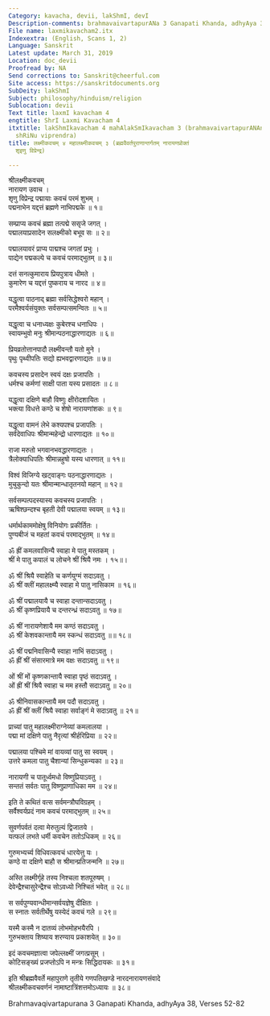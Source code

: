 ```yaml
---
Category: kavacha, devii, lakShmI, devI
Description-comments: brahmavaivartapurANa 3 Ganapati Khanda, adhyAya 38, verses 52-82
File name: laxmikavacham2.itx
Indexextra: (English, Scans 1, 2)
Language: Sanskrit
Latest update: March 31, 2019
Location: doc_devii
Proofread by: NA
Send corrections to: Sanskrit@cheerful.com
Site access: https://sanskritdocuments.org
SubDeity: lakShmI
Subject: philosophy/hinduism/religion
Sublocation: devii
Text title: laxmI kavacham 4
engtitle: ShrI Laxmi Kavacham 4
itxtitle: lakShmIkavacham 4 mahAlakSmIkavacham 3 (brahmavaivartapurANAntargatam nArAyaNaproktaM
  shRiNu viprendra)
title: लक्ष्मीकवचम् ४ महालक्ष्मीकवचम् ३ (ब्रह्मवैवर्तपुराणान्तर्गतम् नारायणप्रोक्तं
  शृइणु विप्रेन्द्र)

---
```

  
 श्रीलक्ष्मीकवचम्   
नारायण उवाच ।  
शृणु विप्रेन्द्र पद्मायाः कवचं परमं शुभम् ।  
पद्मनाभेन यद्दत्तं ब्रह्मणे नाभिपद्मके ॥ १॥  
  
सम्प्राप्य कवचं ब्रह्मा तत्पद्मे ससृजे जगत् ।  
पद्मालयाप्रसादेन सलक्ष्मीको बभूव सः ॥ २॥  
  
पद्मालयावरं प्राप्य पाद्मश्च जगतां प्रभुः ।  
पाद्येन पद्मकल्पे च कवचं परमाद्भुतम् ॥ ३॥  
  
दत्तं सनत्कुमाराय प्रियपुत्राय धीमते ।  
कुमारेण च यद्दत्तं पुष्कराय च नारद ॥ ४॥  
  
यद्धृत्वा पाठनाद् ब्रह्मा सर्वसिद्धेश्वरो महान् ।  
परमैश्वर्यसंयुक्तः सर्वसम्पत्समन्वितः ॥ ५॥  
  
यद्धृत्वा च धनाध्यक्षः कुबेरश्च धनाधिपः ।  
स्वायम्भुवो मनुः श्रीमान्पठनाद्धारणाद्यतः ॥ ६॥  
  
प्रियव्रतोत्तानपादौ लक्ष्मीवन्तौ यतो मुने ।  
पृथुः पृथ्वीपतिः सद्यो ह्यभवद्वारणाद्यतः ॥ ७॥  
  
कवचस्य प्रसादेन स्वयं दक्षः प्रजापतिः ।  
धर्मश्च कर्मणां साक्षी पाता यस्य प्रसादतः ॥ ८॥  
  
यद्धृत्वा दक्षिणे बाहौ विष्णुः क्षीरोदशायितः ।  
भक्त्या विधत्ते कण्ठे च शेषो नारायणांशकः ॥ ९॥  
  
यद्धृत्वा वामनं लेभे कश्यपश्च प्रजापतिः ।  
सर्वदेवाधिपः श्रीमान्महेन्द्रो धारणाद्यतः ॥ १०॥  
  
राजा मरुतो भगवानभवद्धारणाद्यतः ।  
त्रैलोक्याधिपतिः श्रीमान्नहुषो यस्य धारणात् ॥ ११॥  
  
विश्वं विजिग्ये खट्वाङ्गः पठनाद्धारणाद्यतः ।  
मुचुकुन्दो यतः श्रीमान्मान्धातृतनयो महान् ॥ १२॥  
  
सर्वसम्पत्पदस्यास्य कवचस्य प्रजापतिः ।  
ऋषिश्छन्दश्च बृहती देवी पद्मालया स्वयम् ॥ १३॥  
  
धर्मार्थकाममोक्षेषु विनियोगः प्रकीर्तितः ।  
पुण्यबीजं च महतां कवचं परमाद्भुतम् ॥ १४॥  
  
ॐ ह्रीं कमलवासिन्यै स्वाहा मे पातु मस्तकम् ।  
श्रीं मे पातु कपालं च लोचने श्रीं श्रियै नमः । १५॥।  
  
ॐ श्रीं श्रियै स्वाहेति च कर्णयुग्मं सदाऽवतु ।  
ॐ श्रीं क्लीं महालक्ष्म्यै स्वाहा मे पातु नासिकाम ॥ १६॥  
  
ॐ श्रीं पद्मालयायै च स्वाहा दन्तान्सदाऽवतु ।  
ॐ श्रीं कृष्णप्रियायै च दन्तरन्ध्रं सदाऽवतु ॥ १७॥  
  
ॐ श्रीं नारायणेशायै मम कण्ठं सदाऽवतु ।  
ॐ श्रीं केशवकान्तायै मम स्कन्धं सदाऽवतु ॥॥ १८॥  
  
ॐ श्रीं पद्मनिवासिन्यै स्वाहा नाभिं सदाऽवतु ।  
ॐ ह्रीं श्रीं संसारमात्रे मम वक्षः सदाऽवतु ॥ १९॥  
  
ओं श्रीं मों कृष्णकान्तायै स्वाहा पृष्ठं सदाऽवतु ।  
ओं ह्रीं श्रीं श्रियै स्वाहा च मम हस्तौ सदाऽवतु ॥ २०॥  
  
ॐ श्रीनिवासकान्तायै मम पदौ सदाऽवतु ।  
ॐ ह्रीं श्रीं क्लीं श्रियै स्वाहा सर्वाङ्गं मे सदाऽवतु ॥ २१॥  
  
प्राच्यां पातु महालक्ष्मीराग्नेय्यां कमलालया ।  
पद्मा मां दक्षिणे पातु नैरृत्यां श्रीर्हरिप्रिया ॥ २२॥  
  
पद्मालया पश्चिमे मां वायव्यां पातु सा स्वयम् ।  
उत्तरे कमला पातु चैशान्यां सिन्धुकन्यका ॥ २३॥  
  
नारायणी च पातूर्ध्वमधो विष्णुप्रियाऽवतु ।  
सन्ततं सर्वतः पातु विष्णुप्राणाधिका मम ॥ २४॥  
  
इति ते कथितं वत्स सर्वमन्त्रौघविग्रहम् ।  
सर्वैश्वर्यप्रदं नाम कवचं परमाद्भुतम् ॥ २५॥  
  
सुवर्णपर्वतं दत्वा मेरुतुल्यं द्विजातये ।  
यत्फलं लभते धर्मी कवचेन ततोऽधिकम् ॥ २६॥  
  
गुरुमभ्यर्च्य विधिवत्कवचं धारयेत्तु यः ।  
कण्ठे वा दक्षिणे बाहौ स श्रीमान्प्रतिजन्मनि ॥ २७॥  
  
अस्ति लक्ष्मीर्गृहे तस्य निश्चला शतपूरुषम् ।  
देवेन्द्रैश्चासुरेन्द्रैश्च सोऽवध्यो निश्चितं भवेत् ॥ २८॥  
  
स सर्वपुण्यवान्धीमान्सर्वयज्ञेषु दीक्षितः ।  
स स्नातः सर्वतीर्थेषु यस्येदं कवचं गले ॥ २९॥  
  
यस्मै कस्मै न दातव्यं लोभमोहभयैरपि ।  
गुरुभक्ताय शिष्याय शरण्याय प्रकाशयेत् ॥ ३०॥  
  
इदं कवचमज्ञात्वा जपेल्लक्ष्मीं जगत्प्रसूम् ।  
कोटिसङ्ख्यं प्रजप्तोऽपि न मन्त्रः सिद्धिदायकः ॥ ३१॥  
  
इति श्रीब्रह्मवैवर्ते महापुराणे तृतीये गणपतिखण्डे नारदनारायणसंवादे  
श्रीलक्ष्मीकवचवर्णनं नामाष्टात्रिंशत्तमोऽध्यायः ॥ ३८॥  
  
  
Brahmavaqivartapurana 3 Ganapati Khanda, adhyAya 38, Verses 52-82  
  
